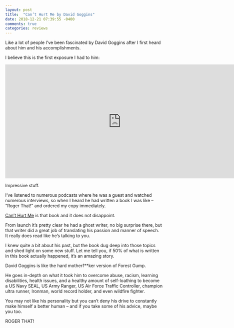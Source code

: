 ```yaml
---
layout: post
title:  "Can’t Hurt Me by David Goggins"
date: 2018-12-21 07:39:55 -0400
comments: true
categories: reviews
---
```

Like a lot of people I’ve been fascinated by David Goggins after I first heard about him and his accomplishments.

I believe this is the first exposure I had to him:

<iframe width="740" height="365" src="https://www.youtube.com/embed/knIIrbozmts" frameborder="0" allow="accelerometer; autoplay; encrypted-media; gyroscope; picture-in-picture" allowfullscreen></iframe>

Impressive stuff.

I’ve listened to numerous podcasts where he was a guest and watched numerous interviews, so when I heard he had written a book I was like – “Roger That!” and ordered my copy immediately.

[Can’t Hurt Me](https://amzn.to/2GzXGya) is that book and it does not disappoint.

From launch it’s pretty clear he had a ghost writer, no big surprise there, but that writer did a great job of translating his passion and manner of speech. It really does read like he’s talking to you.

I knew quite a bit about his past, but the book dug deep into those topics and shed light on some new stuff. Let me tell you, if 50% of what is written in this book actually happened, it’s an amazing story.

David Goggins is like the hard motherf**ker version of Forest Gump.

He goes in-depth on what it took him to overcome abuse, racism, learning disabilities, health issues, and a healthy amount of self-loathing to become a US Navy SEAL, US Army Ranger, US Air Force Traffic Controller, champion ultra runner, Ironman, world record holder, and even wildfire fighter.

You may not like his personality but you can’t deny his drive to constantly make himself a better human – and if you take some of his advice, maybe you too.

ROGER THAT!